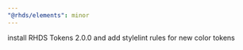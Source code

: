 ```yaml
---
"@rhds/elements": minor
---
```


install RHDS Tokens 2.0.0 and add stylelint rules for new color tokens
